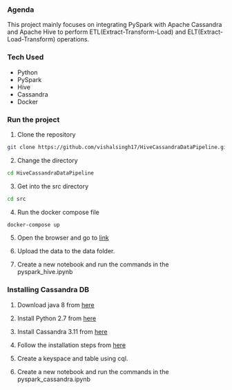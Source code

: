 ### Agenda
This project mainly focuses on integrating PySpark with Apache Cassandra and Apache Hive to perform ETL(Extract-Transform-Load) and ELT(Extract-Load-Transform) operations.

### Tech Used
- Python
- PySpark
- Hive 
- Cassandra
- Docker

### Run the project
1. Clone the repository
```bash
git clone https://github.com/vishalsingh17/HiveCassandraDataPipeline.git
```

2. Change the directory
```bash
cd HiveCassandraDataPipeline
```

3. Get into the src directory
```bash
cd src
```

4. Run the docker compose file
```bash
docker-compose up
```

5. Open the browser and go to [link](https://localhost:4888)

6. Upload the data to the data folder.

7. Create a new notebook and run the commands in the pyspark_hive.ipynb


### Installing Cassandra DB

1. Download java 8 from [here](https://www.oracle.com/in/java/technologies/javase/javase8u211-later-archive-downloads.html)

2. Install Python 2.7 from [here](https://www.python.org/downloads/release/python-2718/)

3. Install Cassandra 3.11 from [here](https://www.apache.org/dyn/closer.lua/cassandra/3.11.15/apache-cassandra-3.11.15-bin.tar.gz) 

4. Follow the installation steps from [here](https://phoenixnap.com/kb/install-cassandra-on-windows)

5. Create a keyspace and table using cql.

6. Create a new notebook and run the commands in the pyspark_cassandra.ipynb
